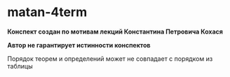 # matan-4term

__Конспект создан по мотивам лекций Константина Петровича Кохася__

__Автор не гарантирует истинности конспектов__

Порядок теорем и определений может не совпадает с порядком из таблицы

